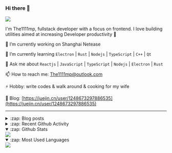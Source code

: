 ### Hi there 👋

![](https://komarev.com/ghpvc/?username=1111mp&color=green)

I'm The1111mp, fullstack developer with a focus on frontend. I love building utilities aimed at increasing Developer productivity 🙌

🔭 I’m currently working on Shanghai Netease

🌱 I’m currently learning `Electron` | `Rust` | `Nodejs` | `TypeScript` | `C++` | `Qt`

💬 Ask me about `Reactjs` | `JavaScript` | `TypeScript` | `Nodejs` | `Electron` | `Rust`

📫 How to reach me: <a href="mailto:The1111mp@outlook.com">The1111mp@outlook.com</a>

⚡ Hobby: write codes & walk around & cooking for my wife

📖 Blog: [https://juejin.cn/user/1248673297886535](https://juejin.cn/user/1248673297886535)

***

<details>
  <summary>:zap: Blog posts</summary>

  - [这里有从零开始构建现代化前端UI组件库所需要的一切](https://juejin.cn/post/7324011329883045915)
  - [使用 nvm-desktop 轻松安装和管理多个 node 版本](https://juejin.cn/post/7267791228872179727)
  - [Electron 中集成 SQLite3 数据库的最佳实践](https://juejin.cn/post/7202807471881306172)
  - [从0开发IM，单聊群聊在线离线消息以及消息的已读未读功能](https://juejin.cn/post/7202583557751865401)
  - [Electron（网页）中实现接近微信消息发送体验的消息输入框及界面](https://juejin.cn/post/7252505446396575781)
  - [Qt中基于QWebEngineView和QWebChannel实现与web的交互](https://juejin.cn/post/7238423148555501629)
</details>

<details>
  <summary>:zap: Recent Github Activity</summary>

  <!--START_SECTION:activity-->
1. 🎉 Merged PR [#83](https://github.com/1111mp/nvm-desktop/pull/83) in [1111mp/nvm-desktop](https://github.com/1111mp/nvm-desktop)
2. 🎉 Merged PR [#8](https://github.com/1111mp/nvmd-command/pull/8) in [1111mp/nvmd-command](https://github.com/1111mp/nvmd-command)
3. 💪 Opened PR [#83](https://github.com/1111mp/nvm-desktop/pull/83) in [1111mp/nvm-desktop](https://github.com/1111mp/nvm-desktop)
4. 🗣 Commented on [#82](https://github.com/1111mp/nvm-desktop/issues/82#issuecomment-2080396875) in [1111mp/nvm-desktop](https://github.com/1111mp/nvm-desktop)
5. 💪 Opened PR [#8](https://github.com/1111mp/nvmd-command/pull/8) in [1111mp/nvmd-command](https://github.com/1111mp/nvmd-command)
6. 🗣 Commented on [#81](https://github.com/1111mp/nvm-desktop/issues/81#issuecomment-2076486049) in [1111mp/nvm-desktop](https://github.com/1111mp/nvm-desktop)
7. 🗣 Commented on [#81](https://github.com/1111mp/nvm-desktop/issues/81#issuecomment-2076431066) in [1111mp/nvm-desktop](https://github.com/1111mp/nvm-desktop)
8. 🗣 Commented on [#80](https://github.com/1111mp/nvm-desktop/issues/80#issuecomment-2071522627) in [1111mp/nvm-desktop](https://github.com/1111mp/nvm-desktop)
9. 🔒 Closed issue [#80](https://github.com/1111mp/nvm-desktop/issues/80) in [1111mp/nvm-desktop](https://github.com/1111mp/nvm-desktop)
10. 🗣 Commented on [#80](https://github.com/1111mp/nvm-desktop/issues/80#issuecomment-2071467224) in [1111mp/nvm-desktop](https://github.com/1111mp/nvm-desktop)
  <!--END_SECTION:activity-->
</details>

<details open>
  <summary>:zap: Github Stats</summary>

  <img align="center" src="https://github-readme-stats-sigma-five.vercel.app/api?username=1111mp&show_icons=true&hide_border=true&theme=gruvbox" />
</details>

<details open>
  <summary>:zap: Most Used Languages</summary>

  <img align="center" src="https://github-readme-stats-sigma-five.vercel.app/api/top-langs/?username=1111mp&layout=compact&show_icons=true&hide_border=true&theme=gruvbox" />
</details>


<!--
**1111mp/1111mp** is a ✨ _special_ ✨ repository because its `README.md` (this file) appears on your GitHub profile.

Here are some ideas to get you started:

- 🔭 I’m currently working on ...
- 🌱 I’m currently learning ...
- 👯 I’m looking to collaborate on ...
- 🤔 I’m looking for help with ...
- 💬 Ask me about ...
- 📫 How to reach me: ...
- 😄 Pronouns: ...
- ⚡ Fun fact: ...
-->
